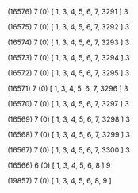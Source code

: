 (16576) 7 (0) [ 1, 3, 4, 5, 6, 7, 3291 ] 3 


(16575) 7 (0) [ 1, 3, 4, 5, 6, 7, 3292 ] 3 


(16574) 7 (0) [ 1, 3, 4, 5, 6, 7, 3293 ] 3 


(16573) 7 (0) [ 1, 3, 4, 5, 6, 7, 3294 ] 3 


(16572) 7 (0) [ 1, 3, 4, 5, 6, 7, 3295 ] 3 


(16571) 7 (0) [ 1, 3, 4, 5, 6, 7, 3296 ] 3 


(16570) 7 (0) [ 1, 3, 4, 5, 6, 7, 3297 ] 3 


(16569) 7 (0) [ 1, 3, 4, 5, 6, 7, 3298 ] 3 


(16568) 7 (0) [ 1, 3, 4, 5, 6, 7, 3299 ] 3 


(16567) 7 (0) [ 1, 3, 4, 5, 6, 7, 3300 ] 3 


(16566) 6 (0) [ 1, 3, 4, 5, 6, 8 ] 9 


(19857) 7 (0) [ 1, 3, 4, 5, 6, 8, 9 ]  

